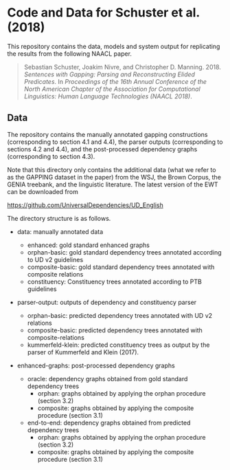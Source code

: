 # Code and Data for Schuster et al. (2018)

This repository contains the data, models and system output for replicating the results from the following NAACL paper.

> Sebastian Schuster, Joakim Nivre, and Christopher D. Manning. 2018. _Sentences with Gapping: Parsing and Reconstructing Elided Predicates_. In _Proceedings of the 16th Annual Conference of the North American Chapter of the Association for Computational Linguistics: Human Language Technologies (NAACL 2018)_.


## Data

The repository contains the manually annotated gapping constructions (corresponding to section 4.1 and 4.4), the parser outputs (corresponding to sections 4.2 and 4.4), and the post-processed dependency graphs (corresponding to section 4.3).

Note that this directory only contains the additional data (what we refer to as the GAPPING dataset in the paper) from the WSJ, the Brown Corpus, the GENIA treebank, and the linguistic literature. The latest version of the EWT can be downloaded from 

  https://github.com/UniversalDependencies/UD_English

The directory structure is as follows.

- data: manually annotated data
	- enhanced: gold standard enhanced graphs
	- orphan-basic: gold standard dependency trees annotated according to UD v2 guidelines
	- composite-basic: gold standard dependency trees annotated with composite relations
	- constituency: Constituency trees annotated according to PTB guidelines
- parser-output: outputs of dependency and constituency parser
	- orphan-basic: predicted dependency trees annotated with UD v2 relations
  - composite-basic: predicted dependency trees annotated with composite-relations
  - kummerfeld-klein: predicted constituency trees as output by the parser of Kummerfeld and Klein (2017).

- enhanced-graphs: post-processed dependency graphs
	- oracle: dependency graphs obtained from gold standard dependency trees
		- orphan: graphs obtained by applying the orphan procedure (section 3.2)
		- composite: graphs obtained by applying the composite procedure (section 3.1)
	- end-to-end: dependency graphs obtained from predicted dependency trees
		- orphan: graphs obtained by applying the orphan procedure (section 3.2)
		- composite: graphs obtained by applying the composite procedure (section 3.1)
